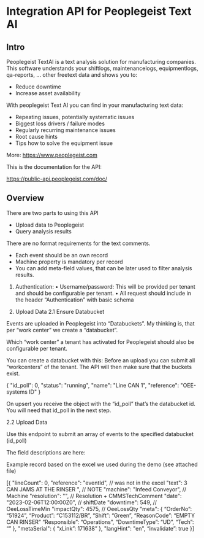 # Integration API for Peoplegeist Text AI

## Intro
Peoplegeist TextAI is a text analysis solution for manufacturing companies.
This software understands your shiftlogs, maintenancelogs, equipmentlogs, qa-reports, ... other freetext data and shows you to:
* Reduce downtime
* Increase asset availability

With peoplegeist Text AI you can find in your manufacturing text data:
* Repeating issues, potentially systematic issues
* Biggest loss drivers / failure modes
* Regularly recurring maintenance issues
* Root cause hints
* Tips how to solve the equipment issue

More: https://www.peoplegeist.com

This is the documentation for the API:

https://public-api.peoplegeist.com/doc/

## Overview
There are two parts to using this API
* Upload data to Peoplegeist
* Query analysis results

There are no format requirements for the text comments.
* Each event should be an own record
* Machine property is mandatory per record
* You can add meta-field values, that can be later used to filter analysis results.


1. Authentication:
•	Username/password: This will be provided per tenant and should be configurable per tenant.
•	All request should include in the header “Authentication” with basic schema

2. Upload Data
2.1 Ensure Databucket

Events are uploaded in Peoplegeist into “Databuckets”.
My thinking is, that per “work center” we create a “databucket”.

Which “work center” a tenant has activated for Peoplegeist should also be configurable per tenant.

You can create a databucket with this:
Before an upload you can submit all “workcenters” of the tenant. The API will then make sure that the buckets exist.
 
{
  "id_poll": 0,
  "status": "running",
  "name": "Line CAN 1",
  "reference": "OEE-systems ID"
}

On upsert you receive the object with the “id_poll” that’s the databucket id.
You will need that id_poll in the next step.

2.2 Upload Data

Use this endpoint to submit an array of events to the specified databucket (id_poll)
 

The field descriptions are here:



















Example record based on the excel we used during the demo (see attached file)
 

[{
  "lineCount": 0,
  "reference": "eventId", // was not in the excel
  "text": 3 CAN JAMS AT THE RINSER  ",  // NOTE
  "machine": "Infeed Conveyor", // Machine
  "resolution": "", // Resolution + CMMSTechComment
  "date": "2023-02-06T12:00:00Z0", // shiftDate
  "downtime": 549, // OeeLossTimeMin
  "impactQty": 4575, // OeeLossQty
  "meta": {
    “OrderNo”: “51924”,
    “Product”: “C153112/BR”,
    “Shift”: “Green”,
    “ReasonCode”: “EMPTY CAN RINSER”
    “Responsible”: “Operations”,
    “DowntimeType”: “UD”,
    “Tech”: “”
  },
  "metaSerial": {
    “xLink”: 171638”
  },
  "langHint": "en",
  “invalidate”: true
}]



